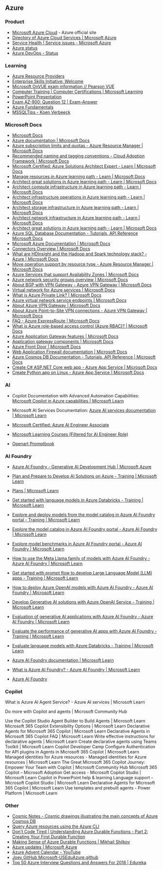 ## Azure

### Product

- [Microsoft Azure Cloud](https://azure.microsoft.com/en-us/) - Azure official site
- [Directory of Azure Cloud Services | Microsoft Azure](https://azure.microsoft.com/en-us/services/#storage)
- [Service Health | Service issues - Microsoft Azure](https://portal.azure.com/#blade/Microsoft_Azure_Health/AzureHealthBrowseBlade/serviceIssues)
- [Azure status](https://status.azure.com/en-us/status)
- [Azure DevOps - Status](https://status.dev.azure.com/)

### Learning

- [Azure Resource Providers](https://learn.microsoft.com/en-us/azure/azure-resource-manager/management/resource-providers-and-types)
- [Enterprise Skills Initiative: Welcome](https://esi.microsoft.com/)
- [Microsoft OnVUE exam information // Pearson VUE](https://home.pearsonvue.com/microsoft/onvue)
- [Computer Training | Computer Certifications | Microsoft Learning](https://www.microsoft.com/en-us/learning/default.aspx)
- [PowerPoint Presentation](https://query.prod.cms.rt.microsoft.com/cms/api/am/binary/RWtQJJ)
- [Exam AZ-900: Question 12 | Exam-Answer](https://www.exam-answer.com/microsoft/az-900/question12)
- [Azure Fundamentals](https://www.microsoft.com/en-us/learning/azure-fundamentals.aspx)
- [MSSQLTips - Koen Verbeeck](https://www.mssqltips.com/sqlserverauthor/114/koen-verbeeck/)

### Microsoft Docs

- [Microsoft Docs](https://docs.microsoft.com/en-us/learn/browse/?roles=administrator&products=azure)
- [Azure documentation | Microsoft Docs](https://docs.microsoft.com/en-us/azure/?product=featured)
- [Azure subscription limits and quotas - Azure Resource Manager | Microsoft Docs](https://docs.microsoft.com/en-us/azure/azure-resource-manager/management/azure-subscription-service-limits)
- [Recommended naming and tagging conventions - Cloud Adoption Framework | Microsoft Docs](https://docs.microsoft.com/en-us/azure/cloud-adoption-framework/ready/azure-best-practices/naming-and-tagging)
- [Microsoft Certified: Azure Solutions Architect Expert - Learn | Microsoft Docs](https://docs.microsoft.com/en-us/learn/certifications/azure-solutions-architect?tab=tab-learning-paths)
- [Manage resources in Azure learning path - Learn | Microsoft Docs](https://docs.microsoft.com/en-us/learn/paths/manage-resources-in-azure/index)
- [Architect great solutions in Azure learning path - Learn | Microsoft Docs](https://docs.microsoft.com/en-us/learn/paths/architect-great-solutions-in-azure/index)
- [Architect compute infrastructure in Azure learning path - Learn | Microsoft Docs](https://docs.microsoft.com/en-us/learn/paths/architect-compute-infrastructure/)
- [Architect infrastructure operations in Azure learning path - Learn | Microsoft Docs](https://docs.microsoft.com/en-us/learn/paths/architect-infrastructure-operations/)
- [Architect storage infrastructure in Azure learning path - Learn | Microsoft Docs](https://docs.microsoft.com/en-us/learn/paths/architect-storage-infrastructure/)
- [Architect network infrastructure in Azure learning path - Learn | Microsoft Docs](https://docs.microsoft.com/en-us/learn/paths/architect-network-infrastructure/)
- [Architect great solutions in Azure learning path - Learn | Microsoft Docs](https://docs.microsoft.com/en-us/learn/paths/architect-great-solutions-in-azure/)
- [Azure SQL Database Documentation - Tutorials, API Reference Microsoft Docs](https://docs.microsoft.com/en-us/azure/sql-database/)
- [Microsoft Azure Documentation | Microsoft Docs](https://docs.microsoft.com/en-us/azure/)
- [Connectors Overview | Microsoft Docs](https://docs.microsoft.com/en-us/connectors/)
- [What are HDInsight and the Hadoop and Spark technology stack? - Azure | Microsoft Docs](https://docs.microsoft.com/en-us/azure/hdinsight/hadoop/apache-hadoop-introduction#cluster-types-in-hdinsight)
- [Move operation support by resource type - Azure Resource Manager | Microsoft Docs](https://docs.microsoft.com/en-us/azure/azure-resource-manager/management/move-support-resources)
- [Azure Services that support Availability Zones | Microsoft Docs](https://docs.microsoft.com/en-us/azure/availability-zones/az-region)
- [Azure network security groups overview | Microsoft Docs](https://docs.microsoft.com/en-us/azure/virtual-network/network-security-groups-overview)
- [About BGP with VPN Gateway - Azure VPN Gateway | Microsoft Docs](https://docs.microsoft.com/en-us/azure/vpn-gateway/vpn-gateway-bgp-overview)
- [Virtual network for Azure services | Microsoft Docs](https://docs.microsoft.com/en-us/azure/virtual-network/virtual-network-for-azure-services)
- [What is Azure Private Link? | Microsoft Docs](https://docs.microsoft.com/en-us/azure/private-link/private-link-overview)
- [Azure virtual network service endpoints | Microsoft Docs](https://docs.microsoft.com/en-us/azure/virtual-network/virtual-network-service-endpoints-overview)
- [About Azure VPN Gateway | Microsoft Docs](https://docs.microsoft.com/en-us/azure/vpn-gateway/vpn-gateway-about-vpngateways)
- [About Azure Point-to-Site VPN connections - Azure VPN Gateway | Microsoft Docs](https://docs.microsoft.com/en-us/azure/vpn-gateway/point-to-site-about)
- [FAQ - Azure ExpressRoute | Microsoft Docs](https://docs.microsoft.com/en-us/azure/expressroute/expressroute-faqs)
- [What is Azure role-based access control (Azure RBAC)? | Microsoft Docs](https://docs.microsoft.com/en-us/azure/role-based-access-control/overview)
- [Azure Application Gateway features | Microsoft Docs](https://docs.microsoft.com/en-us/azure/application-gateway/features)
- [Application gateway components | Microsoft Docs](https://docs.microsoft.com/en-us/azure/application-gateway/application-gateway-components)
- [Azure Front Door | Microsoft Docs](https://docs.microsoft.com/en-us/azure/frontdoor/front-door-overview)
- [Web Application Firewall documentation | Microsoft Docs](https://docs.microsoft.com/en-us/azure/web-application-firewall/)
- [Azure Cosmos DB Documentation - Tutorials, API Reference | Microsoft Docs](https://docs.microsoft.com/en-us/azure/cosmos-db/)
- [Create C# ASP.NET Core web app - Azure App Service | Microsoft Docs](https://docs.microsoft.com/en-us/azure/app-service/app-service-web-get-started-dotnet)
- [Create Python app on Linux - Azure App Service | Microsoft Docs](https://docs.microsoft.com/en-us/azure/app-service/containers/quickstart-python)

### AI

- Copilot Documentation with Advanced Automation Capabilities: [Microsoft Copilot in Azure capabilities | Microsoft Learn](https://learn.microsoft.com/en-us/azure/copilot/capabilities)

- Microsoft AI Services Documentation: [Azure AI services documentation | Microsoft Learn](https://learn.microsoft.com/en-us/azure/ai-services/)

- [Microsoft Certified: Azure AI Engineer Associate](https://learn.microsoft.com/en-us/credentials/certifications/azure-ai-engineer/)

- [Microsoft Learning Courses (Filtered for AI Engineer Role)](https://learn.microsoft.com/en-us/training/browse/?resource_type=learning%20path&roles=ai-engineer)

- [Openart Promptbook](https://openart.ai/promptbook)

### AI Foundry

- [Azure AI Foundry - Generative AI Development Hub | Microsoft Azure](https://azure.microsoft.com/en-us/products/ai-foundry/)

- [Plan and Prepare to Develop AI Solutions on Azure - Training | Microsoft Learn](https://learn.microsoft.com/en-us/training/modules/prepare-azure-ai-development/)

- [Plans | Microsoft Learn](https://learn.microsoft.com/en-us/plans/0n5kby2d63d0n3)

- [Get started with language models in Azure Databricks - Training | Microsoft Learn](https://learn.microsoft.com/en-us/training/modules/introduction-language-models-databricks/)

- [Explore and deploy models from the model catalog in Azure AI Foundry portal - Training | Microsoft Learn](https://learn.microsoft.com/en-us/training/modules/explore-models-azure-ai-studio/)

- [Explore the model catalog in Azure AI Foundry portal - Azure AI Foundry | Microsoft Learn](https://learn.microsoft.com/en-us/azure/ai-foundry/how-to/model-catalog-overview?ns-enrollment-type=Collection&ns-enrollment-id=nepofg18dy8gym)


- [Explore model benchmarks in Azure AI Foundry portal - Azure AI Foundry | Microsoft Learn](https://learn.microsoft.com/en-us/azure/ai-foundry/concepts/model-benchmarks?ns-enrollment-type=Collection&ns-enrollment-id=nepofg18dy8gym)

- [How to use the Meta Llama family of models with Azure AI Foundry - Azure AI Foundry | Microsoft Learn](https://learn.microsoft.com/en-us/azure/ai-foundry/how-to/deploy-models-llama?ns-enrollment-type=Collection&ns-enrollment-id=nepofg18dy8gym&tabs=python-llama-3-3%2Cmeta-llama-3-1&pivots=programming-language-python)

- [Get started with prompt flow to develop Large Language Model (LLM) apps - Training | Microsoft Learn](https://learn.microsoft.com/en-us/training/modules/get-started-prompt-flow/?ns-enrollment-type=Collection&ns-enrollment-id=nepofg18dy8gym)
  
- [How to deploy Azure OpenAI models with Azure AI Foundry - Azure AI Foundry | Microsoft Learn](https://learn.microsoft.com/en-us/azure/ai-foundry/how-to/deploy-models-openai?ns-enrollment-type=Collection&ns-enrollment-id=nepofg18dy8gym)

- [Develop Generative AI solutions with Azure OpenAI Service - Training | Microsoft Learn](https://learn.microsoft.com/en-us/training/paths/develop-ai-solutions-azure-openai/)

- [Evaluation of generative AI applications with Azure AI Foundry - Azure AI Foundry | Microsoft Learn](https://learn.microsoft.com/en-us/azure/ai-foundry/concepts/evaluation-approach-gen-ai?ns-enrollment-type=Collection&ns-enrollment-id=nepofg18dy8gym)
  
- [Evaluate the performance of generative AI apps with Azure AI Foundry - Training | Microsoft Learn](https://learn.microsoft.com/en-us/training/modules/evaluate-models-azure-ai-studio/)
  
- [Evaluate language models with Azure Databricks - Training | Microsoft Learn](https://learn.microsoft.com/en-us/training/modules/evaluate-language-models-azure-databricks/)

- [Azure AI Foundry documentation | Microsoft Learn](https://learn.microsoft.com/en-us/azure/ai-foundry/)
  
- [What is Azure AI Foundry? - Azure AI Foundry | Microsoft Learn](https://learn.microsoft.com/en-us/azure/ai-foundry/what-is-ai-foundry)

- [Azure AI Foundry](https://ai.azure.com/?tid=548d26ab-8caa-49e1-97c2-a1b1a06cc39c)

### Copilot

What is Azure AI Agent Service? - Azure AI services | Microsoft Learn

Do more with Copilot and agents | Microsoft Community Hub

Use the Copilot Studio Agent Builder to Build Agents | Microsoft Learn
Microsoft 365 Copilot Extensibility Options | Microsoft Learn
Declarative Agents for Microsoft 365 Copilot | Microsoft Learn
Declarative Agents in Microsoft 365 Copilot FAQ | Microsoft Learn
Write effective instructions for declarative agents | Microsoft Learn
Create declarative agents using Teams Toolkit | Microsoft Learn
Copilot Developer Camp
Configure Authentication for API plugins in Agents in Microsoft 365 Copilot | Microsoft Learn
Managed identities for Azure resources - Managed identities for Azure resources | Microsoft Learn
The Great Microsoft 365 Copilot Journey: Empower Your Team with Copilot | Microsoft Community Hub
Microsoft 365 Copilot – Microsoft Adoption
Get access - Microsoft Copilot Studio | Microsoft Learn
Copilot in PowerPoint help & learning
Language support - Microsoft Copilot Studio | Microsoft Learn
Declarative Agents for Microsoft 365 Copilot | Microsoft Learn
Use templates and prebuilt agents - Power Platform | Microsoft Learn


### Other

- [Cosmic Notes - Cosmic drawings illustrating the main concepts of Azure Cosmos DB](https://azurecosmosdb.github.io/CosmicNotes/)
- [Query Azure resources using the Azure CLI](https://techcommunity.microsoft.com/t5/ITOps-Talk-Blog/How-to-query-Azure-resources-using-the-Azure-CLI/ba-p/360147)
- [Don't Code Tired | Understanding Azure Durable Functions - Part 2: Creating Your First Durable Function](http://dontcodetired.com/blog/post/Understanding-Azure-Durable-Functions-Part-2-Creating-Your-First-Durable-Function)
- [Making Sense of Azure Durable Functions | Mikhail Shilkov](https://mikhail.io/2018/12/making-sense-of-azure-durable-functions/)
- [Azure updates | Microsoft Azure](https://azure.microsoft.com/en-us/updates/)
- [Azure Advent Calendar - YouTube](https://www.youtube.com/channel/UCJL9wCcmeMBbah4J0uOWIPg/videos)
- [Joey GitHub Microsoft-USEduAzure.github](https://github.com/Microsoft-USEduAzure/Microsoft-USEduAzure.github.io/blob/master/index.md)
- [Top 50 Azure Interview Questions and Answers For 2018 | Edureka](https://www.edureka.co/blog/interview-questions/azure-interview-questions/)